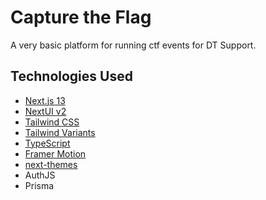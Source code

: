 # Capture the Flag
A very basic platform for running ctf events for DT Support.

## Technologies Used

- [Next.js 13](https://nextjs.org/docs/getting-started)
- [NextUI v2](https://nextui-docs-v2.vercel.app/)
- [Tailwind CSS](https://tailwindcss.com/)
- [Tailwind Variants](https://tailwind-variants.org)
- [TypeScript](https://www.typescriptlang.org/)
- [Framer Motion](https://www.framer.com/motion/)
- [next-themes](https://github.com/pacocoursey/next-themes)
- AuthJS
- Prisma
